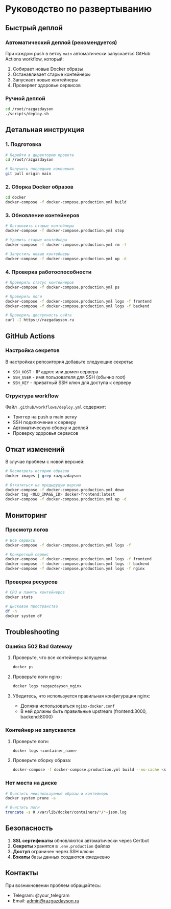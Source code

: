 # Руководство по развертыванию

## Быстрый деплой

### Автоматический деплой (рекомендуется)

При каждом push в ветку `main` автоматически запускается GitHub Actions workflow, который:
1. Собирает новые Docker образы
2. Останавливает старые контейнеры
3. Запускает новые контейнеры
4. Проверяет здоровье сервисов

### Ручной деплой

```bash
cd /root/razgazdayson
./scripts/deploy.sh
```

## Детальная инструкция

### 1. Подготовка

```bash
# Перейти в директорию проекта
cd /root/razgazdayson

# Получить последние изменения
git pull origin main
```

### 2. Сборка Docker образов

```bash
cd docker
docker-compose -f docker-compose.production.yml build
```

### 3. Обновление контейнеров

```bash
# Остановить старые контейнеры
docker-compose -f docker-compose.production.yml stop

# Удалить старые контейнеры
docker-compose -f docker-compose.production.yml rm -f

# Запустить новые контейнеры
docker-compose -f docker-compose.production.yml up -d
```

### 4. Проверка работоспособности

```bash
# Проверить статус контейнеров
docker-compose -f docker-compose.production.yml ps

# Проверить логи
docker-compose -f docker-compose.production.yml logs -f frontend
docker-compose -f docker-compose.production.yml logs -f backend

# Проверить доступность сайта
curl -I https://razgadayson.ru
```

## GitHub Actions

### Настройка секретов

В настройках репозитория добавьте следующие секреты:

- `SSH_HOST` - IP адрес или домен сервера
- `SSH_USER` - имя пользователя для SSH (обычно root)
- `SSH_KEY` - приватный SSH ключ для доступа к серверу

### Структура workflow

Файл `.github/workflows/deploy.yml` содержит:
- Триггер на push в main ветку
- SSH подключение к серверу
- Автоматическую сборку и деплой
- Проверку здоровья сервисов

## Откат изменений

В случае проблем с новой версией:

```bash
# Посмотреть историю образов
docker images | grep razgazdayson

# Откатиться на предыдущую версию
docker-compose -f docker-compose.production.yml down
docker tag <OLD_IMAGE_ID> docker-frontend:latest
docker-compose -f docker-compose.production.yml up -d
```

## Мониторинг

### Просмотр логов

```bash
# Все сервисы
docker-compose -f docker-compose.production.yml logs -f

# Конкретный сервис
docker-compose -f docker-compose.production.yml logs -f frontend
docker-compose -f docker-compose.production.yml logs -f backend
docker-compose -f docker-compose.production.yml logs -f nginx
```

### Проверка ресурсов

```bash
# CPU и память контейнеров
docker stats

# Дисковое пространство
df -h
docker system df
```

## Troubleshooting

### Ошибка 502 Bad Gateway

1. Проверьте, что все контейнеры запущены:
   ```bash
   docker ps
   ```

2. Проверьте логи nginx:
   ```bash
   docker logs razgazdayson_nginx
   ```

3. Убедитесь, что используется правильная конфигурация nginx:
   - Должна использоваться `nginx-docker.conf`
   - В ней должны быть правильные upstream (frontend:3000, backend:8000)

### Контейнер не запускается

1. Проверьте логи:
   ```bash
   docker logs <container_name>
   ```

2. Проверьте сборку образа:
   ```bash
   docker-compose -f docker-compose.production.yml build --no-cache <service_name>
   ```

### Нет места на диске

```bash
# Очистить неиспользуемые образы и контейнеры
docker system prune -a

# Очистить логи
truncate -s 0 /var/lib/docker/containers/*/*-json.log
```

## Безопасность

1. **SSL сертификаты** обновляются автоматически через Certbot
2. **Секреты** хранятся в `.env.production` файлах
3. **Доступ** ограничен через SSH ключи
4. **Бэкапы** базы данных создаются ежедневно

## Контакты

При возникновении проблем обращайтесь:
- Telegram: @your_telegram
- Email: admin@razgazdayson.ru